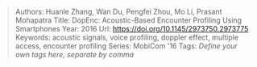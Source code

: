 > Authors: Huanle Zhang, Wan Du, Pengfei Zhou, Mo Li, Prasant Mohapatra
> Title: DopEnc: Acoustic-Based Encounter Profiling Using Smartphones
> Year: 2016
> Url: https://doi.org/10.1145/2973750.2973775
> Keywords: acoustic signals, voice profiling, doppler effect, multiple access, encounter profiling
> Series: MobiCom '16
> Tags: *Define your own tags here, separate by comma*